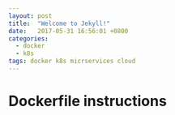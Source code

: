 ```yaml
---
layout: post
title:  "Welcome to Jekyll!"
date:   2017-05-31 16:56:01 +0800
categories:
  - docker
  - k8s
tags: docker k8s micrservices cloud
---
```


# Dockerfile instructions
